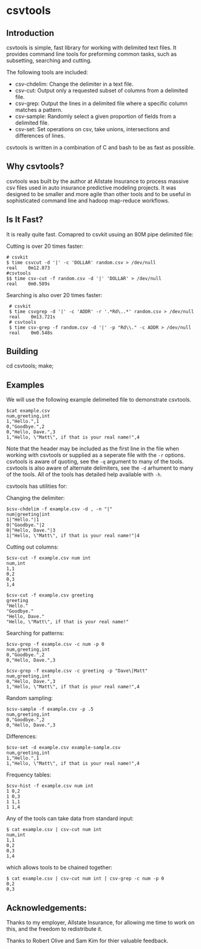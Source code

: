 csvtools
========

Introduction
------------

  csvtools is simple, fast library for working with delimited text files.  It
provides command line tools for preforming common tasks, such as subsetting, 
searching and cutting.

  The following tools are included:

  - csv-chdelim: Change the delimiter in a text file.
  - csv-cut: Output only a requested subset of columns from a delimited
    file.
  - csv-grep: Output the lines in a delimited file where a specific 
    column matches a pattern.
  - csv-sample: Randomly select a given proportion of fields from a 
    delimited file.
  - csv-set: Set operations on csv, take unions, intersections and
    differences of lines.

  csvtools is written in a combination of C and bash to be as fast as possible.

Why csvtools?
------------

  csvtools was built by the author at Allstate Insurance to process massive csv
files used in auto insurance predictive modeling projects.  It was designed to
be smaller and more agile than other tools and to be useful in sophisticated
command line and hadoop map-reduce workflows.

Is It Fast?
-----------

  It is really quite fast.  Comapred to csvkit usuing an 80M pipe delimited
file:

Cutting is over 20 times faster:

    # csvkit
    $ time csvcut -d '|' -c 'DOLLAR' random.csv > /dev/null
    real    0m12.873
    #csvtools
    $$ time csv-cut -f random.csv -d '|' 'DOLLAR' > /dev/null
    real    0m0.589s

Searching is also over 20 times faster:

     # csvkit
     $ time csvgrep -d '|' -c 'ADDR' -r '.*Rd\..*' random.csv > /dev/null
     real    0m13.721s
     # csvtools
     $ time csv-grep -f random.csv -d '|' -p "Rd\\." -c ADDR > /dev/null
     real    0m0.548s

Building
--------

  cd csvtools; make;

Examples
--------

  We will use the following example delimeited file to demonstrate csvtools.

    $cat example.csv
    num,greeting,int
    1,"Hello.",1
    0,"Goodbye.",2
    0,"Hello, Dave.",3
    1,"Hello, \"Matt\", if that is your real name!",4

  Note that the header may be included as the first line in the file when
working with csvtools or supplied as a seperate file with the `-r` options.
csvtools is aware of quoting, see the `-q` argument to many of the tools.
csvtools is also aware of alternate delimiters, see the `-d` arhument to many of the
tools.  All of the tools has detailed help available with `-h`.

csvtools has utilities for: 

Changing the delimiter:

    $csv-chdelim -f example.csv -d , -n "|" 
    num|greeting|int
    1|"Hello."|1
    0|"Goodbye."|2
    0|"Hello, Dave."|3
    1|"Hello, \"Matt\", if that is your real name!"|4

Cutting out columns:

    $csv-cut -f example.csv num int
    num,int
    1,1
    0,2
    0,3
    1,4

    $csv-cut -f example.csv greeting
    greeting
    "Hello."
    "Goodbye."
    "Hello, Dave."
    "Hello, \"Matt\", if that is your real name!"

Searching for patterns:

    $csv-grep -f example.csv -c num -p 0
    num,greeting,int
    0,"Goodbye.",2
    0,"Hello, Dave.",3

    $csv-grep -f example.csv -c greeting -p "Dave\|Matt"
    num,greeting,int
    0,"Hello, Dave.",3
    1,"Hello, \"Matt\", if that is your real name!",4

Random sampling:

    $csv-sample -f example.csv -p .5
    num,greeting,int
    0,"Goodbye.",2
    0,"Hello, Dave.",3

Differences:
 
    $csv-set -d example.csv example-sample.csv
    num,greeting,int
    1,"Hello.",1
    1,"Hello, \"Matt\", if that is your real name!",4

Frequency tables:

    $csv-hist -f example.csv num int
    1 0,2
    1 0,3
    1 1,1
    1 1,4


  Any of the tools can take data from standard input:

    $ cat example.csv | csv-cut num int
    num,int
    1,1
    0,2
    0,3
    1,4

which allows tools to be chained together:

    $ cat example.csv | csv-cut num int | csv-grep -c num -p 0
    0,2
    0,3

Acknowledgements:
-----------------

Thanks to my employer, Allstate Insurance, for allowing me time to work on this, and the freedom to redistribute it.

Thanks to Robert Olive and Sam Kim for thier valuable feedback.
